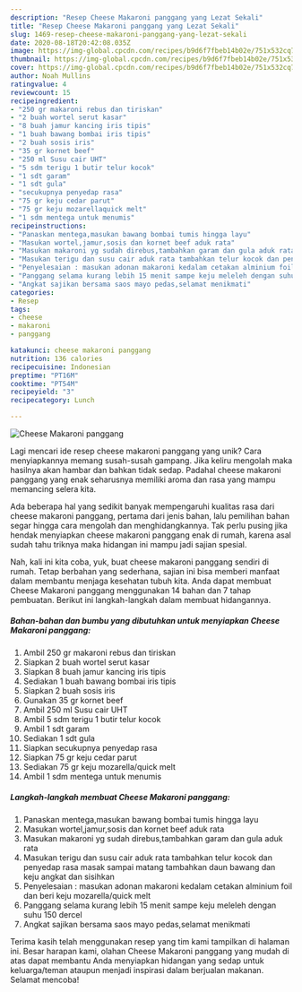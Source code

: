 ```yaml
---
description: "Resep Cheese Makaroni panggang yang Lezat Sekali"
title: "Resep Cheese Makaroni panggang yang Lezat Sekali"
slug: 1469-resep-cheese-makaroni-panggang-yang-lezat-sekali
date: 2020-08-18T20:42:08.035Z
image: https://img-global.cpcdn.com/recipes/b9d6f7fbeb14b02e/751x532cq70/cheese-makaroni-panggang-foto-resep-utama.jpg
thumbnail: https://img-global.cpcdn.com/recipes/b9d6f7fbeb14b02e/751x532cq70/cheese-makaroni-panggang-foto-resep-utama.jpg
cover: https://img-global.cpcdn.com/recipes/b9d6f7fbeb14b02e/751x532cq70/cheese-makaroni-panggang-foto-resep-utama.jpg
author: Noah Mullins
ratingvalue: 4
reviewcount: 15
recipeingredient:
- "250 gr makaroni rebus dan tiriskan"
- "2 buah wortel serut kasar"
- "8 buah jamur kancing iris tipis"
- "1 buah bawang bombai iris tipis"
- "2 buah sosis iris"
- "35 gr kornet beef"
- "250 ml Susu cair UHT"
- "5 sdm terigu 1 butir telur kocok"
- "1 sdt garam"
- "1 sdt gula"
- "secukupnya penyedap rasa"
- "75 gr keju cedar parut"
- "75 gr keju mozarellaquick melt"
- "1 sdm mentega untuk menumis"
recipeinstructions:
- "Panaskan mentega,masukan bawang bombai tumis hingga layu"
- "Masukan wortel,jamur,sosis dan kornet beef aduk rata"
- "Masukan makaroni yg sudah direbus,tambahkan garam dan gula aduk rata"
- "Masukan terigu dan susu cair aduk rata tambahkan telur kocok dan penyedap rasa masak sampai matang tambahkan daun bawang dan keju angkat dan sisihkan"
- "Penyelesaian : masukan adonan makaroni kedalam cetakan alminium foil dan beri keju mozarella/quick melt"
- "Panggang selama kurang lebih 15 menit sampe keju meleleh dengan suhu 150 dercel"
- "Angkat sajikan bersama saos mayo pedas,selamat menikmati"
categories:
- Resep
tags:
- cheese
- makaroni
- panggang

katakunci: cheese makaroni panggang 
nutrition: 136 calories
recipecuisine: Indonesian
preptime: "PT16M"
cooktime: "PT54M"
recipeyield: "3"
recipecategory: Lunch

---
```



![Cheese Makaroni panggang](https://img-global.cpcdn.com/recipes/b9d6f7fbeb14b02e/751x532cq70/cheese-makaroni-panggang-foto-resep-utama.jpg)

Lagi mencari ide resep cheese makaroni panggang yang unik? Cara menyiapkannya memang susah-susah gampang. Jika keliru mengolah maka hasilnya akan hambar dan bahkan tidak sedap. Padahal cheese makaroni panggang yang enak seharusnya memiliki aroma dan rasa yang mampu memancing selera kita.



Ada beberapa hal yang sedikit banyak mempengaruhi kualitas rasa dari cheese makaroni panggang, pertama dari jenis bahan, lalu pemilihan bahan segar hingga cara mengolah dan menghidangkannya. Tak perlu pusing jika hendak menyiapkan cheese makaroni panggang enak di rumah, karena asal sudah tahu triknya maka hidangan ini mampu jadi sajian spesial.


Nah, kali ini kita coba, yuk, buat cheese makaroni panggang sendiri di rumah. Tetap berbahan yang sederhana, sajian ini bisa memberi manfaat dalam membantu menjaga kesehatan tubuh kita. Anda dapat membuat Cheese Makaroni panggang menggunakan 14 bahan dan 7 tahap pembuatan. Berikut ini langkah-langkah dalam membuat hidangannya.

<!--inarticleads1-->

##### Bahan-bahan dan bumbu yang dibutuhkan untuk menyiapkan Cheese Makaroni panggang:

1. Ambil 250 gr makaroni rebus dan tiriskan
1. Siapkan 2 buah wortel serut kasar
1. Siapkan 8 buah jamur kancing iris tipis
1. Sediakan 1 buah bawang bombai iris tipis
1. Siapkan 2 buah sosis iris
1. Gunakan 35 gr kornet beef
1. Ambil 250 ml Susu cair UHT
1. Ambil 5 sdm terigu 1 butir telur kocok
1. Ambil 1 sdt garam
1. Sediakan 1 sdt gula
1. Siapkan secukupnya penyedap rasa
1. Siapkan 75 gr keju cedar parut
1. Sediakan 75 gr keju mozarella/quick melt
1. Ambil 1 sdm mentega untuk menumis




<!--inarticleads2-->

##### Langkah-langkah membuat Cheese Makaroni panggang:

1. Panaskan mentega,masukan bawang bombai tumis hingga layu
1. Masukan wortel,jamur,sosis dan kornet beef aduk rata
1. Masukan makaroni yg sudah direbus,tambahkan garam dan gula aduk rata
1. Masukan terigu dan susu cair aduk rata tambahkan telur kocok dan penyedap rasa masak sampai matang tambahkan daun bawang dan keju angkat dan sisihkan
1. Penyelesaian : masukan adonan makaroni kedalam cetakan alminium foil dan beri keju mozarella/quick melt
1. Panggang selama kurang lebih 15 menit sampe keju meleleh dengan suhu 150 dercel
1. Angkat sajikan bersama saos mayo pedas,selamat menikmati




Terima kasih telah menggunakan resep yang tim kami tampilkan di halaman ini. Besar harapan kami, olahan Cheese Makaroni panggang yang mudah di atas dapat membantu Anda menyiapkan hidangan yang sedap untuk keluarga/teman ataupun menjadi inspirasi dalam berjualan makanan. Selamat mencoba!
